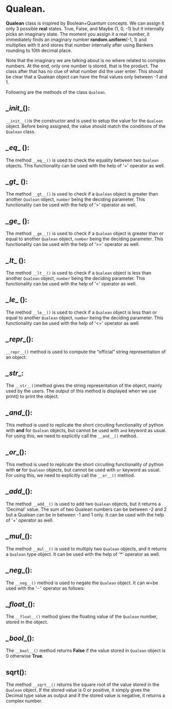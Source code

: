 # Qualean.

**Qualean** class is inspired by Boolean+Quantum concepts. We can assign it only 3 possible **real** states. True, False, and Maybe (1, 0, -1) but it internally picks an imaginary state. The moment you assign it a real number, it immediately finds an imaginary number **random.uniform**(-1, 1) and multiplies with it and stores that number internally after using Bankers rounding to 10th decimal place. 

Note that the imaginary we are talking about is no where related to complex numbers. At the end, only one number is stored, that is the product. The class after that has no clue of what number did the user enter. This should be clear that a Qualean object can have the final values only between -1 and 1.

Following are the methods of the class `Qualean`.

## _\_init__():

`__init__()`is the constructor and is used to setup the value for the `Qualean` object. Before being assigned, the value should match the conditions of the `Qualean` class.

## _\_eq__ ():

The method `__eq__()` is used to check the equality between two `Qualean` objects. This functionality can be used with the help of '=' operator as well.

## _\_gt__ ():

The method `__gt__()` is used to check if a  `Qualean` object is greater than another `Qualean` object, `number` being the deciding parameter. This functionality can be used with the help of '>' operator as well.

## _\_ge__ ():

The method `__ge__()` is used to check if a  `Qualean` object is greater than or equal to another `Qualean` object, `number` being the deciding parameter. This functionality can be used with the help of '>=' operator as well.

## _\_lt__ ():

The method `__lt__()` is used to check if a  `Qualean` object is less than another `Qualean` object, `number` being the deciding parameter. This functionality can be used with the help of '<' operator as well.

## _\_le__ ():

The method `__le__()` is used to check if a  `Qualean` object is less than or equal to another `Qualean` object, `number` being the deciding parameter. This functionality can be used with the help of '<=' operator as well. 

## _\_repr__():

`__repr__()` method is used to compute the “official” string representation of an object.

## _\_str__:

The `__str__()`method gives the string representation of the object, mainly used by the users. The output of this method is displayed when we use print() to print the object.

## _\_and__():

This method is used to replicate the short circuiting functionality of python with **and** for `Qualean` objects, but cannot be used with `and` keyword as usual.  For using this, we need to explicitly call the `__and__()` method.


## _\_or__():

This method is used to replicate the short circuiting functionality of python with **or** for `Qualean` objects, but cannot be used with `or` keyword as usual.  For using this, we need to explicitly call the `__or__()` method.

## _\_add__():

The method `__add__()` is used to add two `Qualean` objects, but it returns a 'Decimal' value. The sum of two Qualean numbers can be between -2 and 2 but a Qualean can be in between -1 and 1 only. It can be used with the help of '+' operator as well.

## _\_mul__():

The method `__mul__()` is used to multiply two `Qualean` objects, and it returns a `Qualean` type object. It can be used with the help of '*' operator as well.

## _\_neg__():

The `__neg__()` method is used to negate the `Qualean` object. It can w=be used with the '- ' operator as follows:

## _\_float__():

The `__float__()` method gives the floating value of the `Qualean` number, stored in the object.

## _\_bool__():

The `__bool__()` method returns **False** if the value stored in `Qualean` object is 0 otherwise **True**.

## sqrt():

The method `__sqrt__()` returns the square root of the value stored in the `Qualean` object. If the stored value is 0 or positive, it simply gives the Decimal type value as output and if the stored value is negative, it returns a complex number.